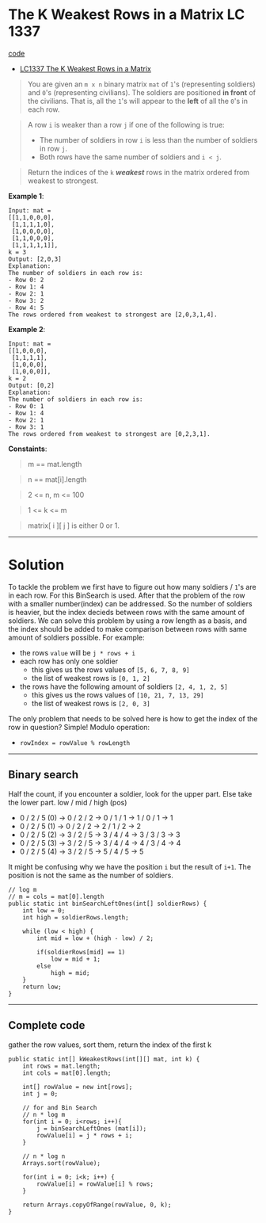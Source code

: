 # The K Weakest Rows in a Matrix LC 1337

[code](KWeakestRows.java)
- [LC1337 The K Weakest Rows in a Matrix](https://leetcode.com/problems/the-k-weakest-rows-in-a-matrix/)
> You are given an ``m x n`` binary matrix ``mat`` of ``1``'s (representing soldiers) and ``0``'s (representing civilians). The soldiers are positioned **in front** of the civilians. That is, all the ``1``'s will appear to the **left** of all the ``0``'s in each row.

> A row ``i`` is weaker than a row ``j`` if one of the following is true:
> - The number of soldiers in row ``i`` is less than the number of soldiers in row ``j``.
> - Both rows have the same number of soldiers and ``i < j``.

> Return the indices of the ``k`` ***weakest*** rows in the matrix ordered from weakest to strongest.

**Example 1**:
```
Input: mat = 
[[1,1,0,0,0],
 [1,1,1,1,0],
 [1,0,0,0,0],
 [1,1,0,0,0],
 [1,1,1,1,1]], 
k = 3
Output: [2,0,3]
Explanation: 
The number of soldiers in each row is: 
- Row 0: 2 
- Row 1: 4 
- Row 2: 1 
- Row 3: 2 
- Row 4: 5 
The rows ordered from weakest to strongest are [2,0,3,1,4].
```
**Example 2**:
```
Input: mat = 
[[1,0,0,0],
 [1,1,1,1],
 [1,0,0,0],
 [1,0,0,0]], 
k = 2
Output: [0,2]
Explanation: 
The number of soldiers in each row is: 
- Row 0: 1 
- Row 1: 4 
- Row 2: 1 
- Row 3: 1 
The rows ordered from weakest to strongest are [0,2,3,1].
```

**Constaints**:
> m == mat.length

> n == mat[i].length

> 2 <= n, m <= 100

> 1 <= k <= m

> matrix[ i ][ j ] is either 0 or 1.

---

# Solution

To tackle the problem we first have to figure out how many soldiers / `1`'s are in each row. For this BinSearch is used. After that the problem of the row with a smaller number(index) can be addressed. So the number of soldiers is heavier, but the index decieds between rows with the same amount of soldiers.
We can solve this problem by using a row length as a basis, and the index should be added to make comparison between rows with same amount of soldiers possible. For example:
- the rows `value` will be ``j * rows + i``
- each row has only one soldier
    - this gives us the rows values of ``[5, 6, 7, 8, 9]``
    - the list of weakest rows is ``[0, 1, 2]``
- the rows have the following amount of soldiers ``[2, 4, 1, 2, 5]``
    - this gives us the rows values of ``[10, 21, 7, 13, 29]``
    - the list of weakest rows is ``[2, 0, 3]``

The only problem that needs to be solved here is how to get the index of the row in question? Simple! Modulo operation:
- ``rowIndex = rowValue % rowLength``

---
## Binary search

Half the count, if you encounter a soldier, look for the upper part. Else take the lower part.
low / mid / high (pos)
- 0 / 2 / 5 (0) -> 0 / 2 / 2 -> 0 / 1 / 1 -> 1 / 0 / 1 -> 1
- 0 / 2 / 5 (1) -> 0 / 2 / 2 -> 2 / 1 / 2 -> 2
- 0 / 2 / 5 (2) -> 3 / 2 / 5 -> 3 / 4 / 4 -> 3 / 3 / 3 -> 3
- 0 / 2 / 5 (3) -> 3 / 2 / 5 -> 3 / 4 / 4 -> 4 / 3 / 4 -> 4
- 0 / 2 / 5 (4) -> 3 / 2 / 5 -> 5 / 4 / 5 -> 5

It might be confusing why we have the position ``i`` but the result of ``i+1``. The position is not the same as the number of soldiers.
```
// log m
// m = cols = mat[0].length
public static int binSearchLeftOnes(int[] soldierRows) {
    int low = 0;
    int high = soldierRows.length;
    
    while (low < high) {
        int mid = low + (high - low) / 2;
        
        if(soldierRows[mid] == 1)
            low = mid + 1;
        else
            high = mid;
    }
    return low;
}
```
---
## Complete code

gather the row values, sort them, return the index of the first k
```
public static int[] kWeakestRows(int[][] mat, int k) {
    int rows = mat.length;
    int cols = mat[0].length;
    
    int[] rowValue = new int[rows];
    int j = 0;
    
    // for and Bin Search
    // n * log m
    for(int i = 0; i<rows; i++){
        j = binSearchLeftOnes (mat[i]);
        rowValue[i] = j * rows + i;
    }
    
    // n * log n
    Arrays.sort(rowValue);

    for(int i = 0; i<k; i++) {
        rowValue[i] = rowValue[i] % rows;
    }
    
    return Arrays.copyOfRange(rowValue, 0, k);
}
```